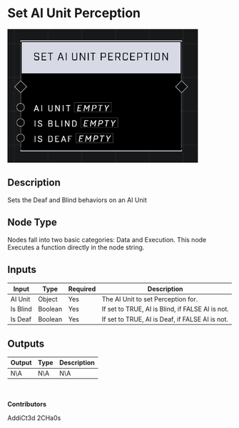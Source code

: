 # Set AI Unit Perception
![alt text](../../../.gitbook/assets/set-ai-unit-perception.png)

## Description
Sets the Deaf and Blind behaviors on an AI Unit

## Node Type
Nodes fall into two basic categories: Data and Execution. This node Executes a function directly in the node string.

## Inputs
| Input            | Type             | Required | Description												    |
|------------------|------------------|----------|--------------------------------------------------------------|
| AI Unit | Object | Yes | The AI Unit to set Perception for.|
| Is Blind | Boolean | Yes | If set to TRUE, AI is Blind, if FALSE AI is not. |
| Is Deaf | Boolean | Yes | If set to TRUE, AI is Deaf, if FALSE AI is not. |

## Outputs
| Output           | Type             | Description												     |
|------------------|------------------|--------------------------------------------------------------|
| N\A | N\A | N\A |

\
\
**Contributors**

AddiCt3d 2CHa0s